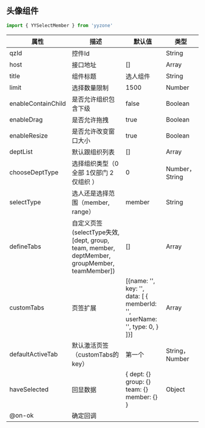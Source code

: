 ## 头像组件
``` javascript
import { YYSelectMember } from 'yyzone'
```
属性|描述|默认值|类型
-|-|-|-
qzId|控件Id|  | String
host|接口地址|[]| Array
title|组件标题|选人组件| String
limit|选择数量限制|1500| Number
enableContainChild|是否允许组织包含下级|false| Boolean
enableDrag|是否允许拖拽|true| Boolean
enableResize|是否允许改变窗口大小|true| Boolean
deptList|默认跟组织列表|[]| Array
chooseDeptType|选择组织类型（0全部 1仅部门 2仅组织 ）|0| Number，String
selectType|选人还是选择范围（member, range）|member| String
defineTabs|自定义页签(selectType失效, [dept, group, team, member, deptMember, groupMember, teamMember])|[]| Array
customTabs|页签扩展|[{name: '', key: '', data: [ { memberId: '', userName: '', type: 0, } ]}]|Array
defaultActiveTab|默认激活页签（customTabs的key）|第一个|String，Number
haveSelected|回显数据|{ dept: {} group: {} team: {} member: {} }|Object
@on-ok|确定回调||